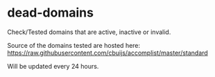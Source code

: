 # dead-domains
Check/Tested domains that are active, inactive or invalid.

Source of the domains tested are hosted here: https://raw.githubusercontent.com/cbuijs/accomplist/master/standard

Will be updated every 24 hours.

